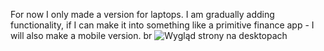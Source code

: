 For now I only made a version for laptops. I am gradually adding functionality, if I can make it into something like a primitive finance app - I will also make a mobile version.
br
![Wygląd strony na desktopach](https://i.imgur.com/ZLRH5JH.png)
